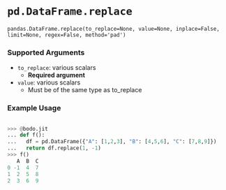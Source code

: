 # `pd.DataFrame.replace`

`pandas.DataFrame.replace(to_replace=None, value=None, inplace=False, limit=None, regex=False, method='pad')`

### Supported Arguments

- `to_replace`: various scalars
  - **Required argument**
- `value`: various scalars
  - Must be of the same type as to_replace

### Example Usage

```py

>>> @bodo.jit
... def f():
...   df = pd.DataFrame({"A": [1,2,3], "B": [4,5,6], "C": [7,8,9]})
...   return df.replace(1, -1)
>>> f()
   A  B  C
0 -1  4  7
1  2  5  8
2  3  6  9
```
